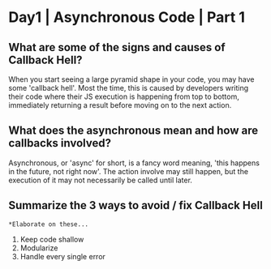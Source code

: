 # Day1 | Asynchronous Code | Part 1

## What are some of the signs and causes of Callback Hell?
  When you start seeing a large pyramid shape in your code, you may have some 'callback hell'.  Most the time, this is caused by developers writing their code where their JS execution is happening from top to bottom, immediately returning a result before moving on to the next action.

## What does the asynchronous mean and how are callbacks involved?
  Asynchronous, or 'async' for short, is a fancy word meaning, 'this happens in the future, not right now'. The action involve may still happen, but the execution of it may not necessarily be called until later.

## Summarize the 3 ways to avoid / fix Callback Hell
    *Elaborate on these...
  1) Keep code shallow
  2) Modularize
  3) Handle every single error
